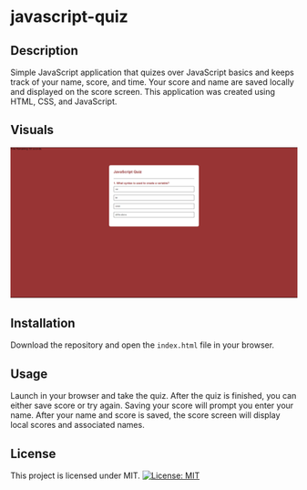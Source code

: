# javascript-quiz

## Description
Simple JavaScript application that quizes over JavaScript basics and keeps track of your name, score, and time.
Your score and name are saved locally and displayed on the score screen.
This application was created using HTML, CSS, and JavaScript.

## Visuals

<img src="./img/jsQuiz.PNG" alt="screenshot of application">

## Installation

Download the repository and open the `index.html` file in your browser.

## Usage
Launch in your browser and take the quiz. After the quiz is finished, you can either save score or try again. 
Saving your score will prompt you enter your name.
After your name and score is saved, the score screen will display local scores and associated names. 

## License
This project is licensed under MIT. 
[![License: MIT](https://img.shields.io/badge/License-MIT-yellow.svg)](https://opensource.org/licenses/MIT)